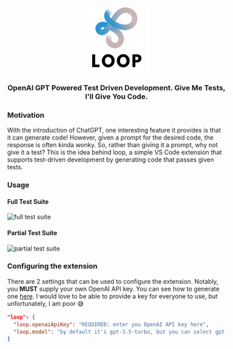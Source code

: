 <div align="center">
  <img src="assets/logo.png" alt="loop logo" width="150"/>
	<h3>
		 OpenAI GPT Powered Test Driven Development. Give Me Tests, I'll Give You Code.
	</h3>
</div>

### Motivation

With the introduction of ChatGPT, one interesting feature it provides is that it can generate code! However, given a prompt for the desired code, the response is often kinda wonky. So, rather than giving it a prompt, why not give it a test? This is the idea behind loop, a simple VS Code extension that supports test-driven development by generating code that passes given tests.

### Usage

#### Full Test Suite

![full test suite](assets/full-test-suite.gif)

#### Partial Test Suite

![partial test suite](assets/partial-test-suite.gif)

### Configuring the extension

There are 2 settings that can be used to configure the extension. Notably, you **MUST** supply your own OpenAI API key. You can see how to generate one [here](https://help.openai.com/en/articles/4936850-where-do-i-find-my-secret-api-key). I would love to be able to provide a key for everyone to use, but unfortunately, I am poor 😅

```json
"loop": {
  "loop.openaiApiKey": "REQUIRED: enter you OpenAI API key here",
  "loop.model": "by default it's gpt-3.5-turbo, but you can select gpt-4 if you are enrolled in their beta",
}
```
